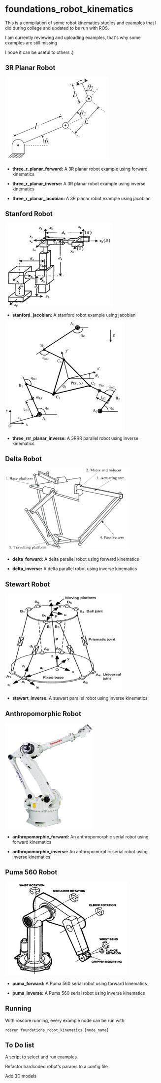 # foundations_robot_kinematics

This is a compilation of some robot kinematics studies and examples that I did during college and updated to be run with ROS.

I am currently reviewing and uploading examples, that's why some examples are still missing

I hope it can be useful to others :)

## 3R Planar Robot

![3r](.image/3r.png)

* **three_r_planar_forward:** A 3R planar robot example using forward kinematics

* **three_r_planar_inverse:** A 3R planar robot example using inverse kinematics

* **three_r_planar_jacobian:** A 3R planar robot example using jacobian

## Stanford Robot

![stanford](.image/stanford.png)

* **stanford_jacobian:** A stanford robot example using jacobian

![3rrr](.image/3rrr.png)

* **three_rrr_planar_inverse:** A 3RRR parallel robot using inverse kinematics

## Delta Robot

![delta](.image/delta.png)

* **delta_forward:** A delta parallel robot using forward kinematics

* **delta_inverse:** A delta parallel robot using inverse kinematics

## Stewart Robot

![stewart](.image/stewart.png)

* **stewart_inverse:** A stewart parallel robot using inverse kinematics

## Anthropomorphic Robot

![anthropomorphic](.image/anthropomorphic.png)

* **anthropomorphic_forward:** An anthropomorphic serial robot using forward kinematics

* **anthropomorphic_inverse:** An anthropomorphic serial robot using inverse kinematics

## Puma 560 Robot

![puma](.image/puma.png)

* **puma_forward:** A Puma 560 serial robot using forward kinematics

* **puma_inverse:** A Puma 560 serial robot using inverse kinematics

## Running

With roscore running, every example node can be run with:

    rosrun foundations_robot_kinematics [node_name]

## To Do list

A script to select and run examples

Refactor hardcoded robot's params to a config file

Add 3D models